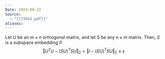 ```yaml
---
Date: 2024-09-22
Source:
  - "[[73954.pdf]]"
aliases:
---
```

Let $U$ be an $m × n$ orthogonal matrix, and let S be any $n × m$ matrix. Then, $S$ is a subspace embedding if $$‖U^T U − (SU)^T SU ‖_{2} = ‖I − (SU)^T SU ‖_{2} \leq \epsilon$$